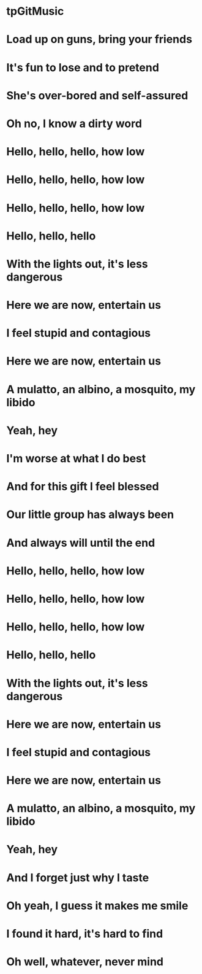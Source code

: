 # tpGitMusic
# Load up on guns, bring your friends
# It's fun to lose and to pretend
# She's over-bored and self-assured
# Oh no, I know a dirty word

# Hello, hello, hello, how low
# Hello, hello, hello, how low
# Hello, hello, hello, how low
# Hello, hello, hello

# With the lights out, it's less dangerous
# Here we are now, entertain us
# I feel stupid and contagious
# Here we are now, entertain us
# A mulatto, an albino, a mosquito, my libido
# Yeah, hey

# I'm worse at what I do best
# And for this gift I feel blessed
# Our little group has always been
# And always will until the end

# Hello, hello, hello, how low
# Hello, hello, hello, how low
# Hello, hello, hello, how low
# Hello, hello, hello

# With the lights out, it's less dangerous
# Here we are now, entertain us
# I feel stupid and contagious
# Here we are now, entertain us
# A mulatto, an albino, a mosquito, my libido
# Yeah, hey

# And I forget just why I taste
# Oh yeah, I guess it makes me smile
# I found it hard, it's hard to find
# Oh well, whatever, never mind